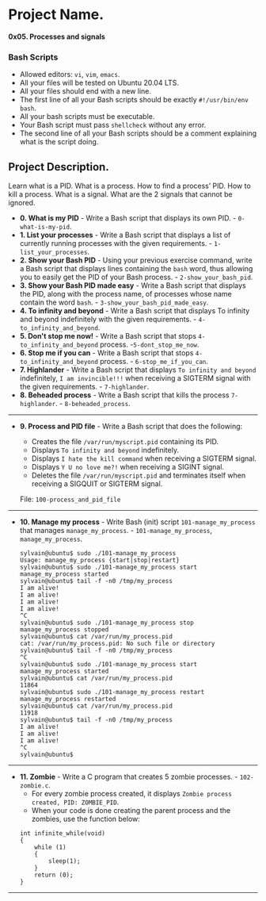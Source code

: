 # Project Name.
**0x05. Processes and signals**

### Bash Scripts
*   Allowed editors: `vi`, `vim`, `emacs`.
*   All your files will be tested on Ubuntu 20.04 LTS.
*   All your files should end with a new line.
*   The first line of all your Bash scripts should be exactly `#!/usr/bin/env bash`.
*   All your bash scripts must be executable.
*   Your Bash script must pass `shellcheck` without any error.
*   The second line of all your Bash scripts should be a comment explaining what is the script doing.

## Project Description.
Learn what is a PID.
What is a process.
How to find a process’ PID.
How to kill a process.
What is a signal.
What are the 2 signals that cannot be ignored.


* **0. What is my PID** - Write a Bash script that displays its own PID. - `0-what-is-my-pid`.
* **1. List your processes** - Write a Bash script that displays a list of currently running processes with the given requirements. - `1-list_your_processes`.
* **2. Show your Bash PID** - Using your previous exercise command, write a Bash script that displays lines containing the `bash` word, thus allowing you to easily get the PID of your Bash process. - `2-show_your_bash_pid`.
* **3. Show your Bash PID made easy** - Write a Bash script that displays the PID, along with the process name, of processes whose name contain the word `bash`. - `3-show_your_bash_pid_made_easy`.
* **4. To infinity and beyond** - Write a Bash script that displays To infinity and beyond indefinitely with the given requirements. - `4-to_infinity_and_beyond`.
* **5. Don't stop me now!** - Write a Bash script that stops `4-to_infinity_and_beyond` process. -`5-dont_stop_me_now`.
* **6. Stop me if you can** - Write a Bash script that stops `4-to_infinity_and_beyond` process. - `6-stop_me_if_you_can`.
* **7. Highlander** - Write a Bash script that displays `To infinity and beyond` indefinitely, `I am invincible!!!` when receiving a SIGTERM signal with the given requirements. - `7-highlander`.
* **8. Beheaded process** - Write a Bash script that kills the process `7-highlander`. - `8-beheaded_process`.
---
* **9. Process and PID file** - Write a Bash script that does the following:

    *   Creates the file `/var/run/myscript.pid` containing its PID.
    *   Displays `To infinity and beyond` indefinitely.
    *   Displays `I hate the kill command` when receiving a SIGTERM signal.
    *   Displays `Y U no love me?!` when receiving a SIGINT signal.
    *   Deletes the file `/var/run/myscript.pid` and terminates itself when receiving a SIGQUIT or SIGTERM signal.

    File: `100-process_and_pid_file`
---
* **10. Manage my process** - Write Bash (init) script `101-manage_my_process` that manages `manage_my_process`. - `101-manage_my_process`, `manage_my_process`.
    ```
    sylvain@ubuntu$ sudo ./101-manage_my_process
    Usage: manage_my_process {start|stop|restart}
    sylvain@ubuntu$ sudo ./101-manage_my_process start
    manage_my_process started
    sylvain@ubuntu$ tail -f -n0 /tmp/my_process 
    I am alive!
    I am alive!
    I am alive!
    I am alive!
    ^C
    sylvain@ubuntu$ sudo ./101-manage_my_process stop
    manage_my_process stopped
    sylvain@ubuntu$ cat /var/run/my_process.pid 
    cat: /var/run/my_process.pid: No such file or directory
    sylvain@ubuntu$ tail -f -n0 /tmp/my_process 
    ^C
    sylvain@ubuntu$ sudo ./101-manage_my_process start
    manage_my_process started
    sylvain@ubuntu$ cat /var/run/my_process.pid 
    11864
    sylvain@ubuntu$ sudo ./101-manage_my_process restart
    manage_my_process restarted
    sylvain@ubuntu$ cat /var/run/my_process.pid 
    11918
    sylvain@ubuntu$ tail -f -n0 /tmp/my_process 
    I am alive!
    I am alive!
    I am alive!
    ^C
    sylvain@ubuntu$
    ```
---

* **11. Zombie** - Write a C program that creates 5 zombie processes. - `102-zombie.c`.
    *   For every zombie process created, it displays `Zombie process created, PID: ZOMBIE_PID`.
    *   When your code is done creating the parent process and the zombies, use the function below:
    ```
    int infinite_while(void)
    {
        while (1)
        {
            sleep(1);
        }
        return (0);
    }
    ```
---

